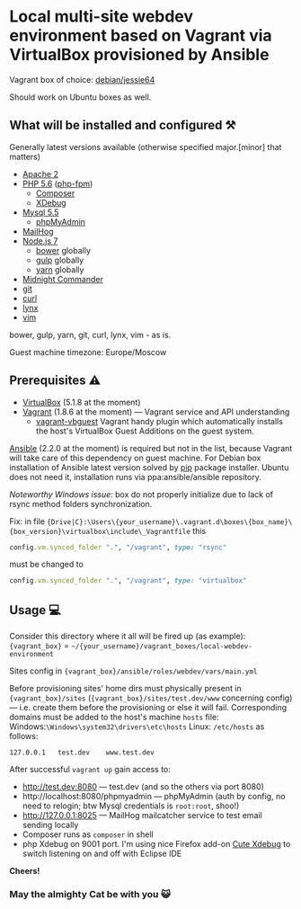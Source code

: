 # Local multi-site webdev environment based on Vagrant via VirtualBox provisioned by Ansible
Vagrant box of choice: [debian/jessie64](https://atlas.hashicorp.com/debian/boxes/jessie64)

Should work on Ubuntu boxes as well.
## What will be installed and configured ⚒️
Generally latest versions available (otherwise specified major.[minor] that matters)
- [Apache 2](https://httpd.apache.org/)
- [PHP 5.6](http://php.net/) ([php-fpm](https://wiki.apache.org/httpd/PHP-FPM))
  - [Composer](https://getcomposer.org/)
  - [XDebug](https://xdebug.org/)
- [Mysql 5.5](https://www.mysql.com/)
  - [phpMyAdmin](https://www.phpmyadmin.net/)
- [MailHog](https://github.com/mailhog/MailHog)
- [Node.js 7](https://nodejs.org/)
  - [bower](https://bower.io/) globally
  - [gulp](http://gulpjs.com/) globally
  - [yarn](https://yarnpkg.com/) globally
- [Midnight Commander](http://www.midnight-commander.org/)
- [git](https://git-scm.com/)
- [curl](https://curl.haxx.se/)
- [lynx](http://lynx.browser.org/)
- [vim](http://www.vim.org/)

bower, gulp, yarn, git, curl, lynx, vim - as is.

Guest machine timezone: Europe/Moscow

## Prerequisites ⚠️
- [VirtualBox](https://www.virtualbox.org/) (5.1.8 at the moment)
- [Vagrant](https://www.vagrantup.com/) (1.8.6 at the moment) — Vagrant service and API understanding
  - [vagrant-vbguest](https://github.com/dotless-de/vagrant-vbguest) Vagrant handy plugin which automatically installs the host's VirtualBox Guest Additions on the guest system.

[Ansible](https://www.ansible.com/) (2.2.0 at the moment) is required but not in the list, because Vagrant will take care of this dependency on guest machine. For Debian box installation of Ansible latest version solved by [pip](https://pip.pypa.io/) package installer. Ubuntu does not need it, installation runs via ppa:ansible/ansible repository.

_Noteworthy Windows issue_: box do not properly initialize due to lack of rsync method folders synchronization.

Fix: in file `{Drive|C}:\Users\{your_username}\.vagrant.d\boxes\{box_name}\{box_version}\virtualbox\include\_Vagrantfile` this
```ruby
config.vm.synced_folder ".", "/vagrant", type: "rsync"
```
must be changed to
```ruby
config.vm.synced_folder ".", "/vagrant", type: "virtualbox"
```

## Usage 💻
Consider this directory where it all will be fired up (as example):
`{vagrant_box}` = `~/{your_username}/vagrant_boxes/local-webdev-environment`

Sites config in `{vagrant_box}/ansible/roles/webdev/vars/main.yml`

Before provisioning sites' home dirs must physically present in `{vagrant_box}/sites` (`{vagrant_box}/sites/test.dev/www` concerning config) — i.e. create them before the provisioning or else it will fail.
Corresponding domains must be added to the host's machine `hosts` file:
Windows:`\Windows\system32\drivers\etc\hosts`
Linux: `/etc/hosts`
as follows:
```
127.0.0.1   test.dev    www.test.dev
```
After successful `vagrant up` gain access to:
- http://test.dev:8080 — test.dev (and so the others via port 8080)
- http://localhost:8080/phpmyadmin — phpMyAdmin (auth by config, no need to relogin; btw Mysql credentials is `root:root`, shoo!)
- http://127.0.0.1:8025 — MailHog mailcatcher service to test email sending locally
- Composer runs as `composer` in shell
- php Xdebug on 9001 port. I'm using nice Firefox add-on [Cute Xdebug](https://addons.mozilla.org/en-US/firefox/addon/cute-xdebug/?src=api) to switch listening on and off with Eclipse IDE

**Cheers!**
### May the almighty Cat be with you 😺